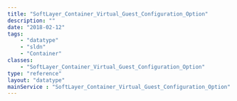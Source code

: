 ```yaml
---
title: "SoftLayer_Container_Virtual_Guest_Configuration_Option"
description: ""
date: "2018-02-12"
tags:
    - "datatype"
    - "sldn"
    - "Container"
classes:
    - "SoftLayer_Container_Virtual_Guest_Configuration_Option"
type: "reference"
layout: "datatype"
mainService : "SoftLayer_Container_Virtual_Guest_Configuration_Option"
---
```

